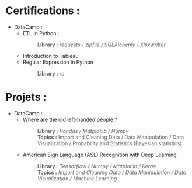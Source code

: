 # Certifications :
- DataCamp : 
  - ETL in Python :
    > **Library :** *requests / zipfile / SQLAlchemy / Xlsxwritter*
  - Introduction to Tableau
  - Regular Expression in Python
    > **Library :** *re*

# Projets : 
- DataCamp : 
  - Where are the old left-handed people ?
    > **Library :** *Pandas / Matplotlib / Numpy*  
    > **Topics :** Import and Cleaning Data / Data Manipulation / Data Visualization / Probability and Statistics (Bayesian statistics)
  - American Sign Language (ASL) Recognition with Deep Learning
    > **Library :** *Tensorflow / Numpy / Matplotlib / Keras*  
    > **Topics :** *Import and Cleaning Data / Data Manipulation / Data Visualization / Machine Learning*
